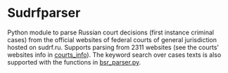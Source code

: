 # Sudrfparser

Python module to parse Russian court decisions (first instance criminal cases) from the official websites of federal courts of general jurisdiction hosted on sudrf.ru.
Supports parsing from 2311 websites (see the courts' websites info in [courts_info](courts_info)).
The keyword search over cases texts is also supported with the functions in [bsr_parser.py](bsr_parser.py).